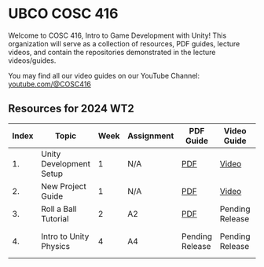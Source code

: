 # UBCO COSC 416

Welcome to COSC 416, Intro to Game Development with Unity! This organization will serve as a collection of resources, PDF guides, lecture videos, and contain the repositories demonstrated in the lecture videos/guides.

You may find all our video guides on our YouTube Channel: [youtube.com/@COSC416](https://www.youtube.com/@COSC416)

## Resources for 2024 WT2

| Index | Topic                  | Week | Assignment | PDF Guide                                                                                              | Video Guide                                          | Deliverable                       |
| ----- | -----------------------|----- | ---------- | ------------------------------------------------------------------------------------------------------ | ---------------------------------------------------- | --------------------------------- |
| 1.    | Unity Development Setup| 1    | N/A        | [PDF](https://raw.githubusercontent.com/UBCO-COSC-416/.github/main/profile/Assets/UnitySetupGuide.pdf) | [Video](https://www.youtube.com/watch?v=4LThE_r1-Pw) | N/A                               |
| 2.    | New Project Guide      | 1    | N/A        | [PDF](https://raw.githubusercontent.com/UBCO-COSC-416/.github/main/profile/Assets/NewProjectGuide.pdf) | [Video](https://www.youtube.com/watch?v=tIvVajGH7ws) | N/A                               |
| 3.    | Roll a Ball Tutorial   | 2    | A2         | [PDF](https://raw.githubusercontent.com/UBCO-COSC-416/.github/main/profile/Assets/RollABall.pdf)       | Pending Release                                      | RollABall Reimplementation        |
| 4.    | Intro to Unity Physics | 4    | A4         | Pending Release                                                                                        | Pending Release                                      | Third Person Character Controller |
